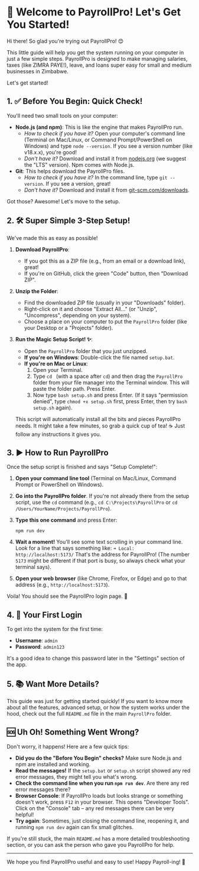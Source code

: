 # 🚀 Welcome to PayrollPro! Let's Get You Started!

Hi there! So glad you're trying out PayrollPro! 😊

This little guide will help you get the system running on your computer in just a few simple steps. PayrollPro is designed to make managing salaries, taxes (like ZIMRA PAYE!), leave, and loans super easy for small and medium businesses in Zimbabwe.

Let's get started!

## 1. ✅ Before You Begin: Quick Check!

You'll need two small tools on your computer:

*   **Node.js (and npm)**: This is like the engine that makes PayrollPro run.
    *   *How to check if you have it?* Open your computer's command line (Terminal on Mac/Linux, or Command Prompt/PowerShell on Windows) and type `node --version`. If you see a version number (like v18.x.x), you're good!
    *   *Don't have it?* Download and install it from [nodejs.org](https://nodejs.org/) (we suggest the "LTS" version). Npm comes with Node.js.
*   **Git**: This helps download the PayrollPro files.
    *   *How to check if you have it?* In the command line, type `git --version`. If you see a version, great!
    *   *Don't have it?* Download and install it from [git-scm.com/downloads](https://git-scm.com/downloads).

Got those? Awesome! Let's move to the setup.

## 2. 🛠️ Super Simple 3-Step Setup!

We've made this as easy as possible!

1.  **Download PayrollPro**:
    *   If you got this as a ZIP file (e.g., from an email or a download link), great!
    *   If you're on GitHub, click the green "Code" button, then "Download ZIP".

2.  **Unzip the Folder**:
    *   Find the downloaded ZIP file (usually in your "Downloads" folder).
    *   Right-click on it and choose "Extract All..." (or "Unzip", "Uncompress", depending on your system).
    *   Choose a place on your computer to put the `PayrollPro` folder (like your Desktop or a "Projects" folder).

3.  **Run the Magic Setup Script! ✨**:
    *   Open the `PayrollPro` folder that you just unzipped.
    *   **If you're on Windows**: Double-click the file named `setup.bat`.
    *   **If you're on Mac or Linux**:
        1.  Open your Terminal.
        2.  Type `cd ` (with a space after `cd`) and then drag the `PayrollPro` folder from your file manager into the Terminal window. This will paste the folder path. Press Enter.
        3.  Now type `bash setup.sh` and press Enter.
            (If it says "permission denied", type `chmod +x setup.sh` first, press Enter, then try `bash setup.sh` again).

    This script will automatically install all the bits and pieces PayrollPro needs. It might take a few minutes, so grab a quick cup of tea! ☕ Just follow any instructions it gives you.

## 3. ▶️ How to Run PayrollPro

Once the setup script is finished and says "Setup Complete!":

1.  **Open your command line tool** (Terminal on Mac/Linux, Command Prompt or PowerShell on Windows).
2.  **Go into the PayrollPro folder**. If you're not already there from the setup script, use the `cd` command (e.g., `cd C:\Projects\PayrollPro` or `cd /Users/YourName/Projects/PayrollPro`).
3.  **Type this one command** and press Enter:
    ```
    npm run dev
    ```
4.  **Wait a moment!** You'll see some text scrolling in your command line. Look for a line that says something like:
    `➜ Local: http://localhost:5173/`
    That's the address for PayrollPro! (The number `5173` might be different if that port is busy, so always check what your terminal says).

5.  **Open your web browser** (like Chrome, Firefox, or Edge) and go to that address (e.g., `http://localhost:5173`).

Voila! You should see the PayrollPro login page. 🎉

## 4. 🔑 Your First Login

To get into the system for the first time:

*   **Username**: `admin`
*   **Password**: `admin123`

It's a good idea to change this password later in the "Settings" section of the app.

## 5. 📚 Want More Details?

This guide was just for getting started quickly! If you want to know more about all the features, advanced setup, or how the system works under the hood, check out the full `README.md` file in the main `PayrollPro` folder.

## 🆘 Uh Oh! Something Went Wrong?

Don't worry, it happens! Here are a few quick tips:

*   **Did you do the "Before You Begin" checks?** Make sure Node.js and npm are installed and working.
*   **Read the messages!** If the `setup.bat` or `setup.sh` script showed any red error messages, they might tell you what's wrong.
*   **Check the command line when you run `npm run dev`**. Are there any red error messages there?
*   **Browser Console**: If PayrollPro loads but looks strange or something doesn't work, press `F12` in your browser. This opens "Developer Tools". Click on the "Console" tab – any red messages there can be very helpful!
*   **Try again**: Sometimes, just closing the command line, reopening it, and running `npm run dev` again can fix small glitches.

If you're still stuck, the main `README.md` has a more detailed troubleshooting section, or you can ask the person who gave you PayrollPro for help.

---

We hope you find PayrollPro useful and easy to use! Happy Payroll-ing! 🎈
